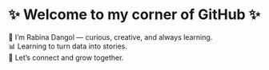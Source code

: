 # ✨ Welcome to my corner of GitHub ✨  
  🌼 I’m Rabina Dangol — curious, creative, and always learning.    
  📊 Learning to turn data into stories.  
  💬 Let’s connect and grow together.
